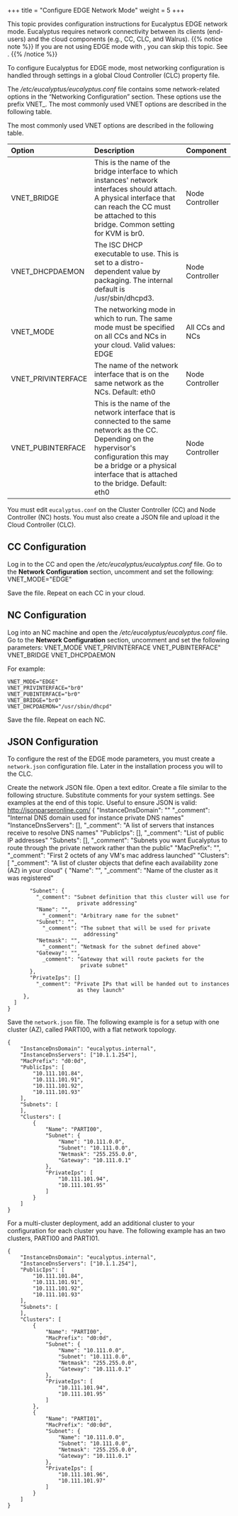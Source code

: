 +++
title = "Configure EDGE Network Mode"
weight = 5
+++

This topic provides configuration instructions for Eucalyptus EDGE network mode. Eucalyptus requires network connectivity between its clients (end-users) and the cloud components (e.g., CC, CLC, and Walrus).
{{% notice note %}}
If you are not using EDGE mode with , you can skip this topic. See . 
{{% /notice %}}


To configure Eucalyptus for EDGE mode, most networking configuration is handled through settings in a global Cloud Controller (CLC) property file. 

The */etc/eucalyptus/eucalyptus.conf* file contains some network-related options in the “Networking Configuration” section. These options use the prefix VNET_. The most commonly used VNET options are described in the following table. 

The most commonly used VNET options are described in the following table. 


| Option | Description | Component | 
|  :---- |  :---- |  :---- | 
| VNET_BRIDGE | This is the name of the bridge interface to which instances' network interfaces should attach. A physical interface that can reach the CC must be attached to this bridge. Common setting for KVM is br0. | Node Controller | 
| VNET_DHCPDAEMON | The ISC DHCP executable to use. This is set to a distro-dependent value by packaging. The internal default is /usr/sbin/dhcpd3. | Node Controller | 
| VNET_MODE | The networking mode in which to run. The same mode must be specified on all CCs and NCs in your cloud. Valid values: EDGE | All CCs and NCs | 
| VNET_PRIVINTERFACE | The name of the network interface that is on the same network as the NCs. Default: eth0 | Node Controller | 
| VNET_PUBINTERFACE | This is the name of the network interface that is connected to the same network as the CC. Depending on the hypervisor's configuration this may be a bridge or a physical interface that is attached to the bridge. Default: eth0 | Node Controller | 

You must edit `eucalyptus.conf` on the Cluster Controller (CC) and Node Controller (NC) hosts. You must also create a JSON file and upload it the Cloud Controller (CLC). 


## CC Configuration
Log in to the CC and open the */etc/eucalyptus/eucalyptus.conf* file. Go to the **Network Configuration** section, uncomment and set the following: 
    VNET_MODE="EDGE"

Save the file. Repeat on each CC in your cloud. 
## NC Configuration
Log into an NC machine and open the */etc/eucalyptus/eucalyptus.conf* file. Go to the **Network Configuration** section, uncomment and set the following parameters: 
    VNET_MODE
    VNET_PRIVINTERFACE
    VNET_PUBINTERFACE"
    VNET_BRIDGE
    VNET_DHCPDAEMON

For example: 


    VNET_MODE="EDGE"
    VNET_PRIVINTERFACE="br0"
    VNET_PUBINTERFACE="br0"
    VNET_BRIDGE="br0"
    VNET_DHCPDAEMON="/usr/sbin/dhcpd"

Save the file. Repeat on each NC. 
## JSON Configuration
To configure the rest of the EDGE mode parameters, you must create a `network.json` configuration file. Later in the installation process you will [](nw_json_upload.dita#nw_edge_json_upload) to the CLC. 

Create the network JSON file. Open a text editor. Create a file similar to the following structure. Substitute comments for your system settings. See examples at the end of this topic. Useful to ensure JSON is valid: http://jsonparseronline.com/ 
    {
      "InstanceDnsDomain": ""
        "_comment": "Internal DNS domain used for instance private DNS names"
      "InstanceDnsServers": [],
        "_comment": "A list of servers that instances receive to resolve 
                     DNS names"
      "PublicIps": [],
        "_comment": "List of public IP addresses"
      "Subnets":   [],
        "_comment": "Subnets you want Eucalyptus to route through the private 
                     network rather than the public"
      "MacPrefix": "",
             "_comment": "First 2 octets of any VM's mac address launched"
      "Clusters":  [
        "_comment": "A list of cluster objects that define each 
                     availability zone (AZ) in your cloud"
        {
           "Name": "",
             "_comment": "Name of the cluster as it was registered"
           
           "Subnet": { 
             "_comment": "Subnet definition that this cluster will use for 
                          private addressing"
             "Name": "",
               "_comment": "Arbitrary name for the subnet"
             "Subnet": "",
               "_comment": "The subnet that will be used for private 
                            addressing"
             "Netmask": "",
               "_comment": "Netmask for the subnet defined above"
             "Gateway": "",
               _comment": "Gateway that will route packets for the 
                           private subnet"
           },
           "PrivateIps": []
             "_comment": "Private IPs that will be handed out to instances 
                          as they launch"
         },
      ]
    }

Save the `network.json` file. The following example is for a setup with one cluster (AZ), called PARTI00, with a flat network topology. 


    {
        "InstanceDnsDomain": "eucalyptus.internal",
        "InstanceDnsServers": ["10.1.1.254"],
        "MacPrefix": "d0:0d",
        "PublicIps": [
            "10.111.101.84",
            "10.111.101.91",
            "10.111.101.92",
            "10.111.101.93"
        ],
        "Subnets": [
        ],
        "Clusters": [
            {
                "Name": "PARTI00",
                "Subnet": {
                    "Name": "10.111.0.0",
                    "Subnet": "10.111.0.0",
                    "Netmask": "255.255.0.0",
                    "Gateway": "10.111.0.1"
                },
                "PrivateIps": [
                    "10.111.101.94",
                    "10.111.101.95"
                ]
            }
        ]
    }

For a multi-cluster deployment, add an additional cluster to your configuration for each cluster you have. The following example has an two clusters, PARTI00 and PARTI01. 


    {
        "InstanceDnsDomain": "eucalyptus.internal",
        "InstanceDnsServers": ["10.1.1.254"],
        "PublicIps": [
            "10.111.101.84",
            "10.111.101.91",
            "10.111.101.92",
            "10.111.101.93"
        ],
        "Subnets": [
        ],
        "Clusters": [
            {
                "Name": "PARTI00",
                "MacPrefix": "d0:0d",
                "Subnet": {
                    "Name": "10.111.0.0",
                    "Subnet": "10.111.0.0",
                    "Netmask": "255.255.0.0",
                    "Gateway": "10.111.0.1"
                },
                "PrivateIps": [
                    "10.111.101.94",
                    "10.111.101.95"
                ]
            },
            {
                "Name": "PARTI01",
                "MacPrefix": "d0:0d",
                "Subnet": {
                    "Name": "10.111.0.0",
                    "Subnet": "10.111.0.0",
                    "Netmask": "255.255.0.0",
                    "Gateway": "10.111.0.1"
                },
                "PrivateIps": [
                    "10.111.101.96",
                    "10.111.101.97"
                ]
            }
        ]
    }

